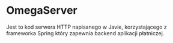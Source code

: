 # OmegaServer
Jest to kod serwera HTTP napisanego w Javie, korzystającego z frameworka Spring który zapewnia backend aplikacji płatniczej. 
